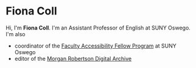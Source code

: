 # Fiona Coll

Hi, I'm **Fiona Coll**. I'm an Assistant Professor of English at SUNY Oswego. I'm also

- coordinator of the [Faculty Accessibility Fellow Program](https://ww1.oswego.edu/accessibility/faculty-accessibility-fellow-program) at SUNY Oswego
- editor of the [Morgan Robertson Digital Archive](http://morganrobertsonarchive.com/)

